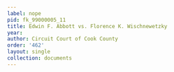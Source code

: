 ```yaml
---
label: nope
pid: fk_99000005_11
title: Edwin F. Abbott vs. Florence K. Wischnewetzky
year: 
author: Circuit Court of Cook County
order: '462'
layout: single
collection: documents
---
```

